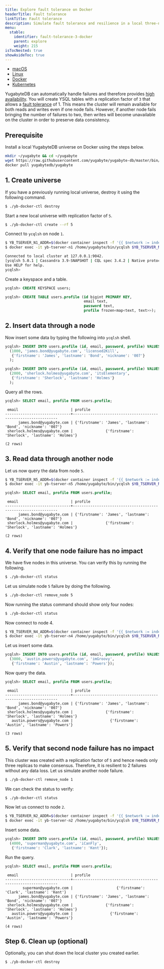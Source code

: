 ```yaml
---
title: Explore fault tolerance on Docker
headerTitle: Fault tolerance
linkTitle: Fault tolerance
description: Simulate fault tolerance and resilience in a local three-node YugabyteDB cluster on Docker.
menu:
  stable:
    identifier: fault-tolerance-3-docker
    parent: explore
    weight: 215
isTocNested: true
showAsideToc: true
---
```


<ul class="nav nav-tabs-alt nav-tabs-yb">

  <li >
    <a href="/latest/explore/fault-tolerance/macos" class="nav-link">
      <i class="fab fa-apple" aria-hidden="true"></i>
      macOS
    </a>
  </li>

  <li >
    <a href="/latest/explore/fault-tolerance/linux" class="nav-link">
      <i class="fab fa-linux" aria-hidden="true"></i>
      Linux
    </a>
  </li>

  <li >
    <a href="/latest/explore/fault-tolerance/docker" class="nav-link active">
      <i class="fab fa-docker" aria-hidden="true"></i>
      Docker
    </a>
  </li>

  <li >
    <a href="/latest/explore/fault-tolerance/kubernetes" class="nav-link">
      <i class="fas fa-cubes" aria-hidden="true"></i>
      Kubernetes
    </a>
  </li>

</ul>

YugabyteDB can automatically handle failures and therefore provides [high availability](../../../architecture/core-functions/high-availability/). You will create YSQL tables with a replication factor of `3` that allows a [fault tolerance](../../../architecture/docdb-replication/replication/) of 1. This means the cluster will remain available for both reads and writes even if one node fails. However, if another node fails bringing the number of failures to two, then writes will become unavailable on the cluster in order to preserve data consistency.

## Prerequisite

Install a local YugabyteDB universe on Docker using the steps below.

```sh
mkdir ~/yugabyte && cd ~/yugabyte
wget https://raw.githubusercontent.com/yugabyte/yugabyte-db/master/bin/yb-docker-ctl && chmod +x yb-docker-ctl
docker pull yugabytedb/yugabyte
```

## 1. Create universe

If you have a previously running local universe, destroy it using the following command.

```sh
$ ./yb-docker-ctl destroy
```

Start a new local universe with replication factor of `5`.

```sh
$ ./yb-docker-ctl create --rf 5
```

Connect to `ycqlsh` on node `1`.

```sh
$ YB_TSERVER_N1_ADDR=$(docker container inspect -f '{{ $network := index .NetworkSettings.Networks "yb-net" }}{{ $network.IPAddress }}' yb-tserver-n1)
$ docker exec -it yb-tserver-n1 /home/yugabyte/bin/ycqlsh $YB_TSERVER_N1_ADDR
```

```sh
Connected to local cluster at 127.0.0.1:9042.
[ycqlsh 5.0.1 | Cassandra 3.9-SNAPSHOT | CQL spec 3.4.2 | Native protocol v4]
Use HELP for help.
ycqlsh>
```

Create a keyspace and a table.

```sql
ycqlsh> CREATE KEYSPACE users;
```

```sql
ycqlsh> CREATE TABLE users.profile (id bigint PRIMARY KEY,
                                    email text,
                                    password text,
                                    profile frozen<map<text, text>>);
```

## 2. Insert data through a node

Now insert some data by typing the following into `ycqlsh` shell.

```sql
ycqlsh> INSERT INTO users.profile (id, email, password, profile) VALUES
  (1000, 'james.bond@yugabyte.com', 'licensed2Kill',
   {'firstname': 'James', 'lastname': 'Bond', 'nickname': '007'}
  );
```

```sql
ycqlsh> INSERT INTO users.profile (id, email, password, profile) VALUES
  (2000, 'sherlock.holmes@yugabyte.com', 'itsElementary',
   {'firstname': 'Sherlock', 'lastname': 'Holmes'}
  );

```

Query all the rows.

```sql
ycqlsh> SELECT email, profile FROM users.profile;
```

```output
 email                        | profile
------------------------------+---------------------------------------------------------------
      james.bond@yugabyte.com | {'firstname': 'James', 'lastname': 'Bond', 'nickname': '007'}
 sherlock.holmes@yugabyte.com |               {'firstname': 'Sherlock', 'lastname': 'Holmes'}

(2 rows)
```

## 3. Read data through another node

Let us now query the data from node `5`.

```sh
$ YB_TSERVER_N5_ADDR=$(docker container inspect -f '{{ $network := index .NetworkSettings.Networks "yb-net" }}{{ $network.IPAddress }}' yb-tserver-n5)
$ docker exec -it yb-tserver-n5 /home/yugabyte/bin/ycqlsh $YB_TSERVER_N5_ADDR
```

```sql
ycqlsh> SELECT email, profile FROM users.profile;
```

```output
 email                        | profile
------------------------------+---------------------------------------------------------------
      james.bond@yugabyte.com | {'firstname': 'James', 'lastname': 'Bond', 'nickname': '007'}
 sherlock.holmes@yugabyte.com |               {'firstname': 'Sherlock', 'lastname': 'Holmes'}

(2 rows)
```

## 4. Verify that one node failure has no impact

We have five nodes in this universe. You can verify this by running the following.

```sh
$ ./yb-docker-ctl status
```

Let us simulate node `5` failure by doing the following.

```sh
$ ./yb-docker-ctl remove_node 5
```

Now running the status command should show only four nodes:

```sh
$ ./yb-docker-ctl status
```

Now connect to node 4.

```sh
$ YB_TSERVER_N4_ADDR=$(docker container inspect -f '{{ $network := index .NetworkSettings.Networks "yb-net" }}{{ $network.IPAddress }}' yb-tserver-n4)
$ docker exec -it yb-tserver-n4 /home/yugabyte/bin/ycqlsh $YB_TSERVER_N4_ADDR
```

Let us insert some data.

```sql
ycqlsh> INSERT INTO users.profile (id, email, password, profile) VALUES 
  (3000, 'austin.powers@yugabyte.com', 'imGroovy',
   {'firstname': 'Austin', 'lastname': 'Powers'});
```

Now query the data.

```sql
ycqlsh> SELECT email, profile FROM users.profile;
```

```output
 email                        | profile
------------------------------+---------------------------------------------------------------
      james.bond@yugabyte.com | {'firstname': 'James', 'lastname': 'Bond', 'nickname': '007'}
 sherlock.holmes@yugabyte.com |               {'firstname': 'Sherlock', 'lastname': 'Holmes'}
   austin.powers@yugabyte.com |                 {'firstname': 'Austin', 'lastname': 'Powers'}

(3 rows)
```

## 5. Verify that second node failure has no impact

This cluster was created with a replication factor of `5` and hence needs only three replicas to make consensus. Therefore, it is resilient to 2 failures without any data loss. Let us simulate another node failure.

```sh
$ ./yb-docker-ctl remove_node 1
```

We can check the status to verify:

```sh
$ ./yb-docker-ctl status
```

Now let us connect to node `2`.

```sh
$ YB_TSERVER_N2_ADDR=$(docker container inspect -f '{{ $network := index .NetworkSettings.Networks "yb-net" }}{{ $network.IPAddress }}' yb-tserver-n2)
$ docker exec -it yb-tserver-n2 /home/yugabyte/bin/ycqlsh $YB_TSERVER_N2_ADDR
```

Insert some data.

```sql
ycqlsh> INSERT INTO users.profile (id, email, password, profile) VALUES
  (4000, 'superman@yugabyte.com', 'iCanFly',
   {'firstname': 'Clark', 'lastname': 'Kent'});
```

Run the query.

```sql
ycqlsh> SELECT email, profile FROM users.profile;
```

```output
 email                        | profile
------------------------------+---------------------------------------------------------------
        superman@yugabyte.com |                    {'firstname': 'Clark', 'lastname': 'Kent'}
      james.bond@yugabyte.com | {'firstname': 'James', 'lastname': 'Bond', 'nickname': '007'}
 sherlock.holmes@yugabyte.com |               {'firstname': 'Sherlock', 'lastname': 'Holmes'}
   austin.powers@yugabyte.com |                 {'firstname': 'Austin', 'lastname': 'Powers'}

(4 rows)
```

## Step 6. Clean up (optional)

Optionally, you can shut down the local cluster you created earlier.

```sh
$ ./yb-docker-ctl destroy
```
